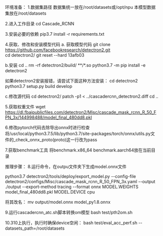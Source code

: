 环境准备：
1.数据集路径
数据集统一放在/root/datasets或/opt/npu
本模型数据集放在/root/datasets

2.进入工作目录
cd Cascade_RCNN

3.安装必要的依赖
pip3.7 install -r requirements.txt

4.获取、修改和安装模型代码 
a. 获取模型代码
git clone https://github.com/facebookresearch/detectron2.git  
cd detectron2/
git reset --hard 13afb03

b.安装
cd ..
rm -rf detectron2/build/ **/*.so
python3.7 -m pip install -e detectron2 
 
如果detectron2安装报错，请尝试下面这种方法安装：
cd detectron2  
python3.7 setup.py build develop

c.修改源代码
cd detectron2/
patch -p1 < ../cascadercnn_detectron2.diff
cd ..

5.获取权重文件
wget https://dl.fbaipublicfiles.com/detectron2/Misc/cascade_mask_rcnn_R_50_FPN_3x/144998488/model_final_480dd8.pkl

6.修改pytorch代码去除导出onnx时进行检查
将/usr/local/python3.7.5/lib/python3.7/site-packages/torch/onnx/utils.py文件的_check_onnx_proto(proto)这一行改为pass

7.获取benchmark工具
将benchmark.x86_64 benchmark.aarch64放在当前目录

推理步骤：
8.运行命令，在outpu文件夹下生成model.onnx文件

python3.7 detectron2/tools/deploy/export_model.py --config-file detectron2/configs/Misc/cascade_mask_rcnn_R_50_FPN_3x.yaml --output ./output --export-method tracing --format onnx MODEL.WEIGHTS model_final_480dd8.pkl MODEL.DEVICE cpu

将其改名：
mv output/model.onnx model_py1.8.onnx

9.运行cascadercnn_atc.sh脚本转换om模型
bash test/pth2om.sh

10.310上执行，执行时确保device空闲：
bash test/eval_acc_perf.sh --datasets_path=/root/datasets
